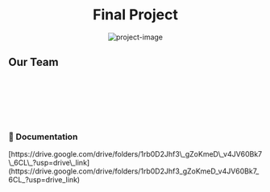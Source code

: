 <h1 align="center" id="title">Final Project</h1>
<p align="center"><img src="https://socialify.git.ci/rifathabibi27/Health-Tech-Patient-Monitor/image?description=1&amp;font=Rokkitt&amp;logo=https%3A%2F%2Fs4.aconvert.com%2Fconvert%2Fp3r68-cdx67%2Fae9gv-n8yvf.svg&amp;name=1&amp;theme=Light" alt="project-image"></p>

<h2 id="description">Our Team</h2>
<br 1. Rifat Habibi Arya Rachmanda as Project Manager />
<br 2. Abdur Razzaq Assakun as Mechanical Engineer />
<br 3. Angga Yuli Lenggono as Programmer />
<br 4. M. Bilal Hamzah as Electrical Engineer />
<br 5. Zulia Nurzamilah as Administrative />

<h3>🚀 Documentation</h3>
[https://drive.google.com/drive/folders/1rb0D2Jhf3\_gZoKmeD\_v4JV60Bk7\_6CL\_?usp=drive\_link](https://drive.google.com/drive/folders/1rb0D2Jhf3_gZoKmeD_v4JV60Bk7_6CL_?usp=drive_link)
